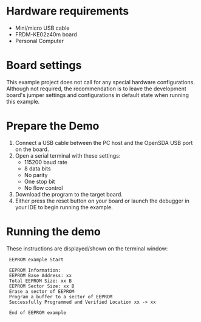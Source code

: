Hardware requirements
=====================
- Mini/micro USB cable
- FRDM-KE02z40m board
- Personal Computer

Board settings
==============
This example project does not call for any special hardware configurations.
Although not required, the recommendation is to leave the development board's jumper settings
and configurations in default state when running this example.

Prepare the Demo
================
1. Connect a USB cable between the PC host and the OpenSDA USB port on the board.
2. Open a serial terminal with these settings:
    - 115200 baud rate
    - 8 data bits
    - No parity
    - One stop bit
    - No flow control
3. Download the program to the target board.
4. Either press the reset button on your board or launch the debugger in your IDE to begin running the example.

Running the demo
================
These instructions are displayed/shown on the terminal window:
~~~~~~~~~~~~~
 EEPROM example Start
 
 EEPROM Information:
 EEPROM Base Address: xx
 Total EEPROM Size: xx B
 EEPROM Sector Size: xx B
 Erase a sector of EEPROM
 Program a buffer to a sector of EEPROM
 Successfully Programmed and Verified Location xx -> xx
 
 End of EEPROM example
~~~~~~~~~~~~~
